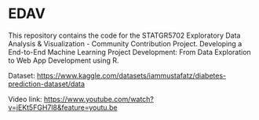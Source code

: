 # EDAV
This repository contains the code for the STATGR5702 Exploratory Data Analysis & Visualization - Community Contribution Project.
Developing a End-to-End Machine Learning Project Development: From Data Exploration to Web App Development using R.

Dataset: https://www.kaggle.com/datasets/iammustafatz/diabetes-prediction-dataset/data

Video link: https://www.youtube.com/watch?v=jEKt5FGH7l8&feature=youtu.be
